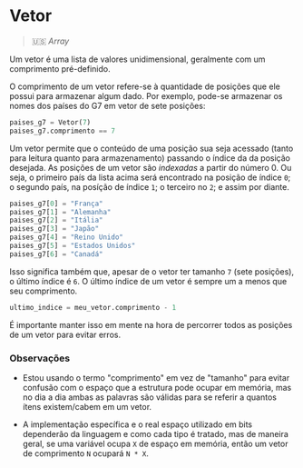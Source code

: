 # Vetor

> 🇺🇸 _Array_

Um vetor é uma lista de valores unidimensional, geralmente com um comprimento 
pré-definido. 

O comprimento de um vetor refere-se à quantidade de posições que ele possui para
armazenar algum dado. Por exemplo, pode-se armazenar os nomes dos países do G7 em
vetor de sete posições:

```python
paises_g7 = Vetor(7)
paises_g7.comprimento == 7
```

Um vetor permite que o conteúdo de uma posição sua seja acessado (tanto para leitura quanto para armazenamento) passando o índice da
da posição desejada. As posições de um vetor são _indexadas_ a partir do número 0. Ou seja, o primeiro país 
da lista acima será encontrado na posição de índice `0`; o segundo país, na posíção de índice `1`; o terceiro no `2`; e assim por diante.

```python
paises_g7[0] = "França"
paises_g7[1] = "Alemanha"
paises_g7[2] = "Itália"
paises_g7[3] = "Japão"
paises_g7[4] = "Reino Unido"
paises_g7[5] = "Estados Unidos"
paises_g7[6] = "Canadá"
```

Isso significa também que, apesar de o vetor ter tamanho `7` (sete posições), o último
índice é `6`. O último índice de um vetor é sempre um a menos que seu comprimento.

```python
ultimo_indice = meu_vetor.comprimento - 1
```

É importante manter isso em mente na hora de percorrer todos as posições de um vetor
para evitar erros.

### Observações

* Estou usando o termo "comprimento" em vez de "tamanho" para evitar confusão com o 
espaço que a estrutura pode ocupar em memória, mas no dia a dia ambas as palavras são
válidas para se referir a quantos ítens existem/cabem em um vetor.

* A implementação específica e o real espaço utilizado em bits dependerão da linguagem e como cada tipo é tratado, mas de maneira geral, se uma variável ocupa `X` de espaço em memória, então um vetor de comprimento `N` ocupará
`N * X`. 


